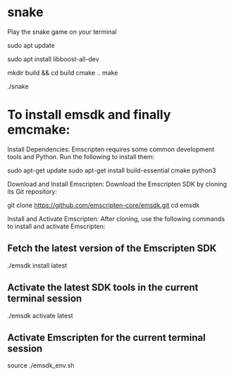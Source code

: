 # snake
Play the snake game on your terminal


sudo apt update

sudo apt install libboost-all-dev

mkdir build && cd build
cmake ..
make

./snake


# To install emsdk and finally emcmake:

Install Dependencies: Emscripten requires some common development tools and Python. Run the following to install them:

sudo apt-get update
sudo apt-get install build-essential cmake python3

Download and Install Emscripten: Download the Emscripten SDK by cloning its Git repository:

git clone https://github.com/emscripten-core/emsdk.git
cd emsdk

Install and Activate Emscripten: After cloning, use the following commands to install and activate Emscripten:

## Fetch the latest version of the Emscripten SDK
./emsdk install latest

## Activate the latest SDK tools in the current terminal session
./emsdk activate latest

## Activate Emscripten for the current terminal session
source ./emsdk_env.sh
